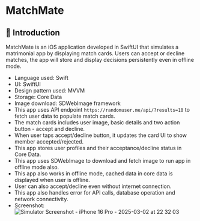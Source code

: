 # MatchMate

## 👋 Introduction
MatchMate is an iOS application developed in SwiftUI that simulates a matrimonial app by displaying match cards. Users can accept or decline matches, the app will store and display decisions persistently even in offline mode.

- Language used: Swift
- UI: SwiftUI
- Design pattern used: MVVM
- Storage: Core Data
- Image download: SDWebImage framework
- This app uses API endpoint `https://randomuser.me/api/?results=10` to fetch user data to populate match cards.
- The match cards includes user image, basic details and two action button - accept and decline.
- When user taps accept/decline button, it updates the card UI to show member accepted/rejected.
- This app stores user profiles and their acceptance/decline status in Core Data.
- This app uses SDWebImage to download and fetch image to run app in offline mode also.
- This app also works in offline mode, cached data in core data is displayed when user is offline.
- User can also accept/decline even without internet connection.
- This app also handles error for API calls, database operation and network connectivity.
- Screenshot: 
![Simulator Screenshot - iPhone 16 Pro - 2025-03-02 at 22 32 03](https://github.com/user-attachments/assets/7052e7cb-862f-47a4-8f2d-94f6c7ef9cfb)

